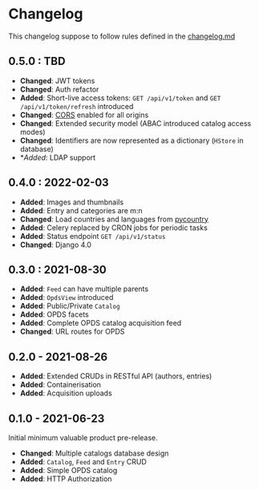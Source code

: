 # Changelog

This changelog suppose to follow rules defined in the [changelog.md](https://changelog.md)

## 0.5.0 : TBD

- **Changed**: JWT tokens
- **Changed**: Auth refactor
- **Added**: Short-live access tokens: `GET /api/v1/token` and `GET /api/v1/token/refresh` introduced
- **Changed**: [CORS](https://developer.mozilla.org/en-US/docs/Web/HTTP/CORS) enabled for all origins
- **Changed**: Extended security model (ABAC introduced catalog access modes)
- **Changed**: Identifiers are now represented as a dictionary (`HStore` in database)
- **Added*: LDAP support

## 0.4.0 : 2022-02-03

- **Added**: Images and thumbnails
- **Added**: Entry and categories are m:n
- **Changed**: Load countries and languages from [pycountry](https://github.com/flyingcircusio/pycountry)
- **Added**: Celery replaced by CRON jobs for periodic tasks
- **Added**: Status endpoint `GET /api/v1/status`
- **Changed**: Django 4.0

## 0.3.0 : 2021-08-30

- **Added**: `Feed` can have multiple parents
- **Added**: `OpdsView` introduced
- **Added**: Public/Private `Catalog`
- **Added**: OPDS facets
- **Added**: Complete OPDS catalog acquisition feed
- **Changed**: URL routes for OPDS

## 0.2.0 - 2021-08-26

- **Added**: Extended CRUDs in RESTful API (authors, entries)
- **Added**: Containerisation
- **Added**: Acquisition uploads

## 0.1.0 - 2021-06-23

Initial minimum valuable product pre-release.

- **Changed**: Multiple catalogs database design
- **Added**: `Catalog`, `Feed` and `Entry` CRUD
- **Added**: Simple OPDS catalog
- **Added**: HTTP Authorization
